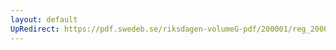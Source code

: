```yaml
---
layout: default
UpRedirect: https://pdf.swedeb.se/riksdagen-volumeG-pdf/200001/reg_200001/reg_200001_0206.pdf
---
```

